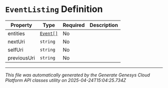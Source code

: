 # `EventListing` Definition

| Property | Type | Required | Description |
|----------|------|----------|-------------|
| entities | [`Event[]`](event-definition.md) | No |  |
| nextUri | `string` | No |  |
| selfUri | `string` | No |  |
| previousUri | `string` | No |  |

---

*This file was automatically generated by the Generate Genesys Cloud Platform API classes utility on 2025-04-24T15:04:25.734Z*